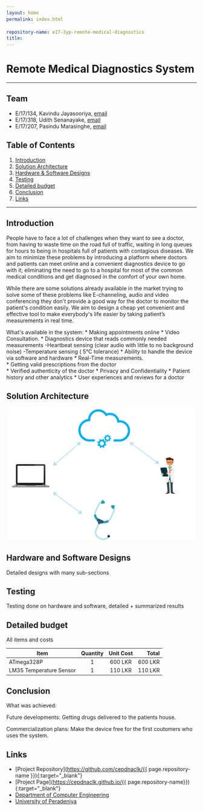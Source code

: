 ```yaml
---
layout: home
permalink: index.html

repository-name: e17-3yp-remote-medical-diagnostics
title:  
---
```


# Remote Medical Diagnostics System

---

## Team
-  E/17/134, Kavindu Jayasooriya, [email](mailto:e17134@eng.pdn.ac.lk)
-  E/17/318, Udith Senanayake, [email](mailto:e17318@eng.pdn.ac.lk)
-  E/17/207, Pasindu Marasinghe, [email](mailto:e17207@eng.pdn.ac.lk)

## Table of Contents
1. [Introduction](#introduction)
2. [Solution Architecture](#solution-architecture )
3. [Hardware & Software Designs](#hardware-and-software-designs)
4. [Testing](#testing)
5. [Detailed budget](#detailed-budget)
6. [Conclusion](#conclusion)
7. [Links](#links)

---

## Introduction

People have to face a lot of challenges when they want to see a doctor, from having to waste time on the road full of traffic, waiting in long queues for hours to being in hospitals full of patients with contagious diseases. We aim to minimize these problems by introducing a platform where doctors and patients can meet online and a convenient diagnostics device to go with it; eliminating the need to go to a hospital for most of the common medical conditions and get diagnosed in the comfort of your own home.

While there are some solutions already available in the market trying to solve some of these  problems like E-channeling, audio and video conferencing they don't provide a good way for the doctor to monitor the patient's condition easily. We aim to design a cheap yet convenient and effective tool to make everybody's life easier by taking patient’s measurements in real time.

What's available in the system:
    * Making appointments online 
    * Video Consultation.
    * Diagnostics device that reads commonly needed measurements
        -Heartbeat sensing (clear audio with little to no background  noise)
        -Temperature  sensing ( 5&deg;C tolerance)
    * Ability to handle the device via software and hardware
    * Real-Time  measurements.   
    * Getting valid prescriptions from the doctor	    
    * Verified authenticity of the doctor
    * Privacy and Confidentiality
    * Patient history and other analytics
    * User experiences and reviews for a doctor

## Solution Architecture

![high level diagram](./images/high-level-diagram.png)

## Hardware and Software Designs

Detailed designs with many sub-sections

## Testing

Testing done on hardware and software, detailed + summarized results

## Detailed budget

All items and costs

| Item          | Quantity  | Unit Cost  | Total  |
| ------------- |:---------:|:----------:|-------:|
| ATmega328P | 1         | 600 LKR     | 600 LKR |
| LM35 Temperature Sensor   | 1         | 110 LKR     | 110 LKR |

## Conclusion

What was achieved:

Future developments:
    Getting drugs delivered to the patients house.

Commercialization plans:
    Make the device free for the first coutomers who uses the system. 

## Links

- [Project Repository](https://github.com/cepdnaclk/{{ page.repository-name }}){:target="_blank"}
- [Project Page](https://cepdnaclk.github.io/{{ page.repository-name}}){:target="_blank"}
- [Department of Computer Engineering](http://www.ce.pdn.ac.lk/)
- [University of Peradeniya](https://eng.pdn.ac.lk/)
